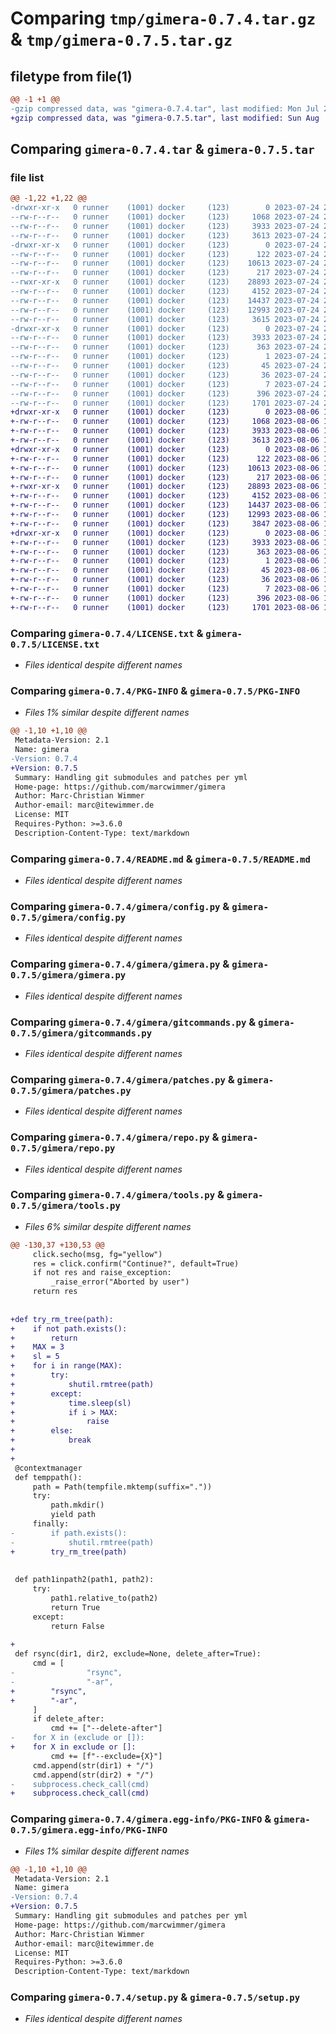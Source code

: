 # Comparing `tmp/gimera-0.7.4.tar.gz` & `tmp/gimera-0.7.5.tar.gz`

## filetype from file(1)

```diff
@@ -1 +1 @@
-gzip compressed data, was "gimera-0.7.4.tar", last modified: Mon Jul 24 22:34:46 2023, max compression
+gzip compressed data, was "gimera-0.7.5.tar", last modified: Sun Aug  6 13:29:32 2023, max compression
```

## Comparing `gimera-0.7.4.tar` & `gimera-0.7.5.tar`

### file list

```diff
@@ -1,22 +1,22 @@
-drwxr-xr-x   0 runner    (1001) docker     (123)        0 2023-07-24 22:34:46.139651 gimera-0.7.4/
--rw-r--r--   0 runner    (1001) docker     (123)     1068 2023-07-24 22:33:58.000000 gimera-0.7.4/LICENSE.txt
--rw-r--r--   0 runner    (1001) docker     (123)     3933 2023-07-24 22:34:46.139651 gimera-0.7.4/PKG-INFO
--rw-r--r--   0 runner    (1001) docker     (123)     3613 2023-07-24 22:33:58.000000 gimera-0.7.4/README.md
-drwxr-xr-x   0 runner    (1001) docker     (123)        0 2023-07-24 22:34:46.139651 gimera-0.7.4/gimera/
--rw-r--r--   0 runner    (1001) docker     (123)      122 2023-07-24 22:33:58.000000 gimera-0.7.4/gimera/__init__.py
--rw-r--r--   0 runner    (1001) docker     (123)    10613 2023-07-24 22:33:58.000000 gimera-0.7.4/gimera/config.py
--rw-r--r--   0 runner    (1001) docker     (123)      217 2023-07-24 22:33:58.000000 gimera-0.7.4/gimera/consts.py
--rwxr-xr-x   0 runner    (1001) docker     (123)    28893 2023-07-24 22:33:58.000000 gimera-0.7.4/gimera/gimera.py
--rw-r--r--   0 runner    (1001) docker     (123)     4152 2023-07-24 22:33:58.000000 gimera-0.7.4/gimera/gitcommands.py
--rw-r--r--   0 runner    (1001) docker     (123)    14437 2023-07-24 22:33:58.000000 gimera-0.7.4/gimera/patches.py
--rw-r--r--   0 runner    (1001) docker     (123)    12993 2023-07-24 22:33:58.000000 gimera-0.7.4/gimera/repo.py
--rw-r--r--   0 runner    (1001) docker     (123)     3615 2023-07-24 22:33:58.000000 gimera-0.7.4/gimera/tools.py
-drwxr-xr-x   0 runner    (1001) docker     (123)        0 2023-07-24 22:34:46.139651 gimera-0.7.4/gimera.egg-info/
--rw-r--r--   0 runner    (1001) docker     (123)     3933 2023-07-24 22:34:46.000000 gimera-0.7.4/gimera.egg-info/PKG-INFO
--rw-r--r--   0 runner    (1001) docker     (123)      363 2023-07-24 22:34:46.000000 gimera-0.7.4/gimera.egg-info/SOURCES.txt
--rw-r--r--   0 runner    (1001) docker     (123)        1 2023-07-24 22:34:46.000000 gimera-0.7.4/gimera.egg-info/dependency_links.txt
--rw-r--r--   0 runner    (1001) docker     (123)       45 2023-07-24 22:34:46.000000 gimera-0.7.4/gimera.egg-info/entry_points.txt
--rw-r--r--   0 runner    (1001) docker     (123)       36 2023-07-24 22:34:46.000000 gimera-0.7.4/gimera.egg-info/requires.txt
--rw-r--r--   0 runner    (1001) docker     (123)        7 2023-07-24 22:34:46.000000 gimera-0.7.4/gimera.egg-info/top_level.txt
--rw-r--r--   0 runner    (1001) docker     (123)      396 2023-07-24 22:34:46.139651 gimera-0.7.4/setup.cfg
--rw-r--r--   0 runner    (1001) docker     (123)     1701 2023-07-24 22:33:58.000000 gimera-0.7.4/setup.py
+drwxr-xr-x   0 runner    (1001) docker     (123)        0 2023-08-06 13:29:32.354244 gimera-0.7.5/
+-rw-r--r--   0 runner    (1001) docker     (123)     1068 2023-08-06 13:28:38.000000 gimera-0.7.5/LICENSE.txt
+-rw-r--r--   0 runner    (1001) docker     (123)     3933 2023-08-06 13:29:32.354244 gimera-0.7.5/PKG-INFO
+-rw-r--r--   0 runner    (1001) docker     (123)     3613 2023-08-06 13:28:38.000000 gimera-0.7.5/README.md
+drwxr-xr-x   0 runner    (1001) docker     (123)        0 2023-08-06 13:29:32.354244 gimera-0.7.5/gimera/
+-rw-r--r--   0 runner    (1001) docker     (123)      122 2023-08-06 13:28:38.000000 gimera-0.7.5/gimera/__init__.py
+-rw-r--r--   0 runner    (1001) docker     (123)    10613 2023-08-06 13:28:38.000000 gimera-0.7.5/gimera/config.py
+-rw-r--r--   0 runner    (1001) docker     (123)      217 2023-08-06 13:28:38.000000 gimera-0.7.5/gimera/consts.py
+-rwxr-xr-x   0 runner    (1001) docker     (123)    28893 2023-08-06 13:28:38.000000 gimera-0.7.5/gimera/gimera.py
+-rw-r--r--   0 runner    (1001) docker     (123)     4152 2023-08-06 13:28:38.000000 gimera-0.7.5/gimera/gitcommands.py
+-rw-r--r--   0 runner    (1001) docker     (123)    14437 2023-08-06 13:28:38.000000 gimera-0.7.5/gimera/patches.py
+-rw-r--r--   0 runner    (1001) docker     (123)    12993 2023-08-06 13:28:38.000000 gimera-0.7.5/gimera/repo.py
+-rw-r--r--   0 runner    (1001) docker     (123)     3847 2023-08-06 13:28:38.000000 gimera-0.7.5/gimera/tools.py
+drwxr-xr-x   0 runner    (1001) docker     (123)        0 2023-08-06 13:29:32.354244 gimera-0.7.5/gimera.egg-info/
+-rw-r--r--   0 runner    (1001) docker     (123)     3933 2023-08-06 13:29:32.000000 gimera-0.7.5/gimera.egg-info/PKG-INFO
+-rw-r--r--   0 runner    (1001) docker     (123)      363 2023-08-06 13:29:32.000000 gimera-0.7.5/gimera.egg-info/SOURCES.txt
+-rw-r--r--   0 runner    (1001) docker     (123)        1 2023-08-06 13:29:32.000000 gimera-0.7.5/gimera.egg-info/dependency_links.txt
+-rw-r--r--   0 runner    (1001) docker     (123)       45 2023-08-06 13:29:32.000000 gimera-0.7.5/gimera.egg-info/entry_points.txt
+-rw-r--r--   0 runner    (1001) docker     (123)       36 2023-08-06 13:29:32.000000 gimera-0.7.5/gimera.egg-info/requires.txt
+-rw-r--r--   0 runner    (1001) docker     (123)        7 2023-08-06 13:29:32.000000 gimera-0.7.5/gimera.egg-info/top_level.txt
+-rw-r--r--   0 runner    (1001) docker     (123)      396 2023-08-06 13:29:32.354244 gimera-0.7.5/setup.cfg
+-rw-r--r--   0 runner    (1001) docker     (123)     1701 2023-08-06 13:28:38.000000 gimera-0.7.5/setup.py
```

### Comparing `gimera-0.7.4/LICENSE.txt` & `gimera-0.7.5/LICENSE.txt`

 * *Files identical despite different names*

### Comparing `gimera-0.7.4/PKG-INFO` & `gimera-0.7.5/PKG-INFO`

 * *Files 1% similar despite different names*

```diff
@@ -1,10 +1,10 @@
 Metadata-Version: 2.1
 Name: gimera
-Version: 0.7.4
+Version: 0.7.5
 Summary: Handling git submodules and patches per yml
 Home-page: https://github.com/marcwimmer/gimera
 Author: Marc-Christian Wimmer
 Author-email: marc@itewimmer.de
 License: MIT
 Requires-Python: >=3.6.0
 Description-Content-Type: text/markdown
```

### Comparing `gimera-0.7.4/README.md` & `gimera-0.7.5/README.md`

 * *Files identical despite different names*

### Comparing `gimera-0.7.4/gimera/config.py` & `gimera-0.7.5/gimera/config.py`

 * *Files identical despite different names*

### Comparing `gimera-0.7.4/gimera/gimera.py` & `gimera-0.7.5/gimera/gimera.py`

 * *Files identical despite different names*

### Comparing `gimera-0.7.4/gimera/gitcommands.py` & `gimera-0.7.5/gimera/gitcommands.py`

 * *Files identical despite different names*

### Comparing `gimera-0.7.4/gimera/patches.py` & `gimera-0.7.5/gimera/patches.py`

 * *Files identical despite different names*

### Comparing `gimera-0.7.4/gimera/repo.py` & `gimera-0.7.5/gimera/repo.py`

 * *Files identical despite different names*

### Comparing `gimera-0.7.4/gimera/tools.py` & `gimera-0.7.5/gimera/tools.py`

 * *Files 6% similar despite different names*

```diff
@@ -130,37 +130,53 @@
     click.secho(msg, fg="yellow")
     res = click.confirm("Continue?", default=True)
     if not res and raise_exception:
         _raise_error("Aborted by user")
     return res
 
 
+def try_rm_tree(path):
+    if not path.exists():
+        return
+    MAX = 3
+    sl = 5
+    for i in range(MAX):
+        try:
+            shutil.rmtree(path)
+        except:
+            time.sleep(sl)
+            if i > MAX:
+                raise
+        else:
+            break
+
+
 @contextmanager
 def temppath():
     path = Path(tempfile.mktemp(suffix="."))
     try:
         path.mkdir()
         yield path
     finally:
-        if path.exists():
-            shutil.rmtree(path)
+        try_rm_tree(path)
 
 
 def path1inpath2(path1, path2):
     try:
         path1.relative_to(path2)
         return True
     except:
         return False
 
+
 def rsync(dir1, dir2, exclude=None, delete_after=True):
     cmd = [
-                "rsync",
-                "-ar",
+        "rsync",
+        "-ar",
     ]
     if delete_after:
         cmd += ["--delete-after"]
-    for X in (exclude or []):
+    for X in exclude or []:
         cmd += [f"--exclude={X}"]
     cmd.append(str(dir1) + "/")
     cmd.append(str(dir2) + "/")
-    subprocess.check_call(cmd)
+    subprocess.check_call(cmd)
```

### Comparing `gimera-0.7.4/gimera.egg-info/PKG-INFO` & `gimera-0.7.5/gimera.egg-info/PKG-INFO`

 * *Files 1% similar despite different names*

```diff
@@ -1,10 +1,10 @@
 Metadata-Version: 2.1
 Name: gimera
-Version: 0.7.4
+Version: 0.7.5
 Summary: Handling git submodules and patches per yml
 Home-page: https://github.com/marcwimmer/gimera
 Author: Marc-Christian Wimmer
 Author-email: marc@itewimmer.de
 License: MIT
 Requires-Python: >=3.6.0
 Description-Content-Type: text/markdown
```

### Comparing `gimera-0.7.4/setup.py` & `gimera-0.7.5/setup.py`

 * *Files identical despite different names*

